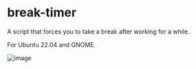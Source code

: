 # break-timer

A script that forces you to take a break after working for a while.

For Ubuntu 22.04 and GNOME.

![image](https://github.com/yusanshi/break-timer/assets/36265606/a170fdc0-ed17-451d-83d7-26a5f0789f7a)

